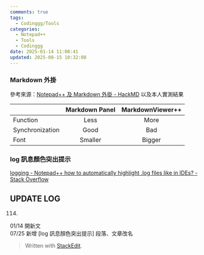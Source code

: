 ```yaml
---
comments: true
tags:
  - Codinggg/Tools
categories:
  - Notepad++
  - Tools
  - Codinggg
date: 2025-01-14 11:00:41
updated: 2025-08-15 10:32:08
---
```

### Markdown 外掛

參考來源：[Notepad++ 及 Markdown 外掛 - HackMD](https://hackmd.io/@yizhewang/Hk2S0VVDI#Notepad-%E5%8F%8A-Markdown-%E5%A4%96%E6%8E%9B) 以及本人實測結果

|                 | Markdown Panel | MarkdownViewer++ |
|-----------------|:--------------:|:----------------:|
| Function        |      Less      |       More       |
| Synchronization |      Good      |        Bad       |
| Font            |     Smaller    |      Bigger      |


### log 訊息顏色突出提示

[logging - Notepad++ how to automatically highlight .log files like in IDEs? - Stack Overflow](https://stackoverflow.com/questions/76826244/notepad-how-to-automatically-highlight-log-files-like-in-ides)

<!-- more -->


## UPDATE LOG


114.
01/14 開新文  
07/25 新增 [log 訊息顏色突出提示] 段落、文章改名


> Written with [StackEdit](https://stackedit.io/).